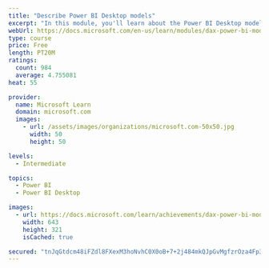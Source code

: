 ```yaml
---
title: "Describe Power BI Desktop models"
excerpt: "In this module, you'll learn about the Power BI Desktop model structure, star schema design basics, analytics queries, and report visual configuration. This module provides a strong foundation on which you can learn to optimize model designs and add model calculations."
webUrl: https://docs.microsoft.com/en-us/learn/modules/dax-power-bi-models/
type: course
price: Free
length: PT20M
ratings:
  count: 984
  average: 4.755081
heat: 55

provider:
  name: Microsoft Learn
  domain: microsoft.com
  images:
    - url: /assets/images/organizations/microsoft.com-50x50.jpg
      width: 50
      height: 50

levels:
  - Intermediate

topics:
  - Power BI
  - Power BI Desktop

images:
  - url: https://docs.microsoft.com/learn/achievements/dax-power-bi-models-social.png
    width: 643
    height: 321
    isCached: true

secured: "tnJqGtdcm48iFZdl8FXexM3hoNvhC0X0oB+7+2j484mkQJpGvMgfzrOza4Fp3UCa+nmPqUIhDwxU5EyZ7MEBT5RrQGYlPN7NdBghAo2Us9q3BWOxj8i+2IcNOXS0bI9IDuF1TZ9RL98mB9NzUiqQaFiD2nizQgwJFpzm7P+xSEap4wy6zmE4Tony+181sDEGsgv9kSyWjZXq8WXPmRz/JlaoT9ElCTR7nPWivLHAepbM3j2fJo0ytOq7DUDfxYK7qr04kQTiF/QtDmnW90/YP1CIFQyTanD+C7xao3I8klYzbEPMOllilW5lj2xel75E8nX6dkC/Jze+RHU/fn2fjpq5nA2QFeYW8xVZ0f0ISF0vkux4RxJFfL9QHIgash7v2dhlIdaFXJBAobDFPvTHRrstq8IWHqLlc+QbXeYw/zw=;g/c/1lCaQZbGnjrdOJh2tQ=="
---
```


